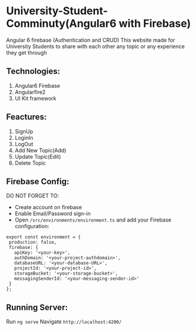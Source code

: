 # University-Student-Comminuty(Angular6 with Firebase)
Angular 6 firebase (Authentication and CRUD)
This website made for University Students to share with each other any topic or any experience they get through

## Technologies:
1. Angular6 Firebase 
2. Angularfire2
3. UI Kit framework

## Feactures:
1. SignUp
2. LoginIn
3. LogOut
4. Add New Topic(Add)
5. Update Topic(Edit)
6. Delete Topic

## Firebase Config:
 DO NOT FORGET TO:
 - Create account on firebase
 - Enable Email/Password sign-in
 - Open `/src/environments/environment.ts` and add your Firebase configuration:
 
 ```
 export const environment = {
  production: false,
  firebase: {
    apiKey: '<your-key>',
    authDomain: '<your-project-authdomain>',
    databaseURL: '<your-database-URL>',
    projectId: '<your-project-id>',
    storageBucket: '<your-storage-bucket>',
    messagingSenderId: '<your-messaging-sender-id>'
  }
};
 
 ```

## Running Server:
 Run `ng serve`
 Navigate `http://localhost:4200/`
